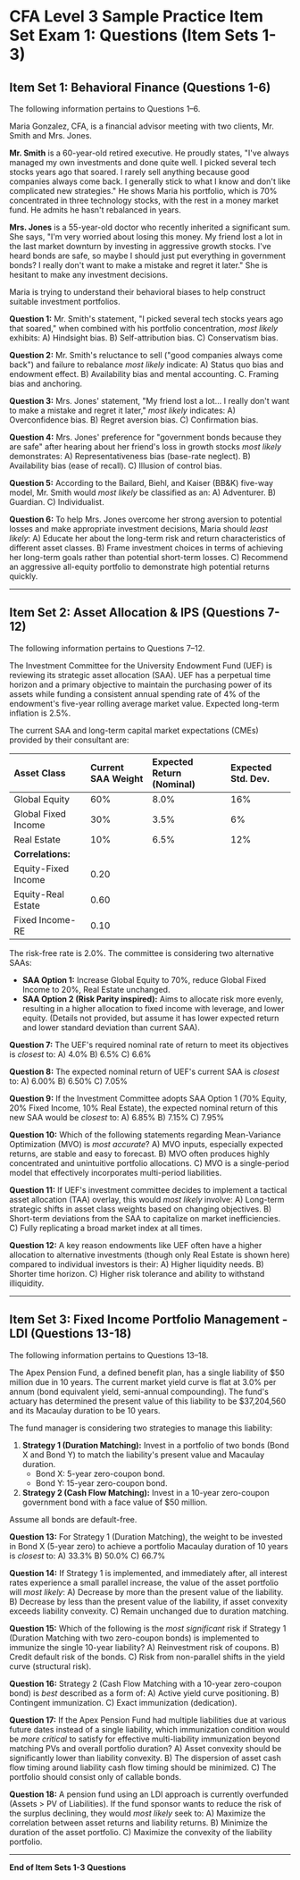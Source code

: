 # CFA Level 3 Sample Practice Item Set Exam 1: Questions (Item Sets 1-3)

## Item Set 1: Behavioral Finance (Questions 1-6)

The following information pertains to Questions 1–6.

Maria Gonzalez, CFA, is a financial advisor meeting with two clients, Mr. Smith and Mrs. Jones.

**Mr. Smith** is a 60-year-old retired executive. He proudly states, "I've always managed my own investments and done quite well. I picked several tech stocks years ago that soared. I rarely sell anything because good companies always come back. I generally stick to what I know and don't like complicated new strategies." He shows Maria his portfolio, which is 70% concentrated in three technology stocks, with the rest in a money market fund. He admits he hasn't rebalanced in years.

**Mrs. Jones** is a 55-year-old doctor who recently inherited a significant sum. She says, "I'm very worried about losing this money. My friend lost a lot in the last market downturn by investing in aggressive growth stocks. I've heard bonds are safe, so maybe I should just put everything in government bonds? I really don't want to make a mistake and regret it later." She is hesitant to make any investment decisions.

Maria is trying to understand their behavioral biases to help construct suitable investment portfolios.

**Question 1:**
Mr. Smith's statement, "I picked several tech stocks years ago that soared," when combined with his portfolio concentration, *most likely* exhibits:
A) Hindsight bias.
B) Self-attribution bias.
C) Conservatism bias.

**Question 2:**
Mr. Smith's reluctance to sell ("good companies always come back") and failure to rebalance *most likely* indicate:
A) Status quo bias and endowment effect.
B) Availability bias and mental accounting.
C. Framing bias and anchoring.

**Question 3:**
Mrs. Jones' statement, "My friend lost a lot... I really don't want to make a mistake and regret it later," *most likely* indicates:
A) Overconfidence bias.
B) Regret aversion bias.
C) Confirmation bias.

**Question 4:**
Mrs. Jones' preference for "government bonds because they are safe" after hearing about her friend's loss in growth stocks *most likely* demonstrates:
A) Representativeness bias (base-rate neglect).
B) Availability bias (ease of recall).
C) Illusion of control bias.

**Question 5:**
According to the Bailard, Biehl, and Kaiser (BB&K) five-way model, Mr. Smith would *most likely* be classified as an:
A) Adventurer.
B) Guardian.
C) Individualist.

**Question 6:**
To help Mrs. Jones overcome her strong aversion to potential losses and make appropriate investment decisions, Maria should *least likely*:
A) Educate her about the long-term risk and return characteristics of different asset classes.
B) Frame investment choices in terms of achieving her long-term goals rather than potential short-term losses.
C) Recommend an aggressive all-equity portfolio to demonstrate high potential returns quickly.

---

## Item Set 2: Asset Allocation & IPS (Questions 7-12)

The following information pertains to Questions 7–12.

The Investment Committee for the University Endowment Fund (UEF) is reviewing its strategic asset allocation (SAA). UEF has a perpetual time horizon and a primary objective to maintain the purchasing power of its assets while funding a consistent annual spending rate of 4% of the endowment's five-year rolling average market value. Expected long-term inflation is 2.5%.

The current SAA and long-term capital market expectations (CMEs) provided by their consultant are:

| Asset Class         | Current SAA Weight | Expected Return (Nominal) | Expected Std. Dev. |
| :------------------ | :----------------- | :------------------------ | :----------------- |
| Global Equity       | 60%                | 8.0%                      | 16%                |
| Global Fixed Income | 30%                | 3.5%                      | 6%                 |
| Real Estate         | 10%                | 6.5%                      | 12%                |
| **Correlations:**   |                    |                           |                    |
| Equity-Fixed Income | 0.20               |                           |                    |
| Equity-Real Estate  | 0.60               |                           |                    |
| Fixed Income-RE     | 0.10               |                           |                    |

The risk-free rate is 2.0%. The committee is considering two alternative SAAs:
*   **SAA Option 1:** Increase Global Equity to 70%, reduce Global Fixed Income to 20%, Real Estate unchanged.
*   **SAA Option 2 (Risk Parity inspired):** Aims to allocate risk more evenly, resulting in a higher allocation to fixed income with leverage, and lower equity. (Details not provided, but assume it has lower expected return and lower standard deviation than current SAA).

**Question 7:**
The UEF's required nominal rate of return to meet its objectives is *closest* to:
A) 4.0%
B) 6.5%
C) 6.6%

**Question 8:**
The expected nominal return of UEF's current SAA is *closest* to:
A) 6.00%
B) 6.50%
C) 7.05%

**Question 9:**
If the Investment Committee adopts SAA Option 1 (70% Equity, 20% Fixed Income, 10% Real Estate), the expected nominal return of this new SAA would be *closest* to:
A) 6.85%
B) 7.15%
C) 7.95%

**Question 10:**
Which of the following statements regarding Mean-Variance Optimization (MVO) is *most accurate*?
A) MVO inputs, especially expected returns, are stable and easy to forecast.
B) MVO often produces highly concentrated and unintuitive portfolio allocations.
C) MVO is a single-period model that effectively incorporates multi-period liabilities.

**Question 11:**
If UEF's investment committee decides to implement a tactical asset allocation (TAA) overlay, this would *most likely* involve:
A) Long-term strategic shifts in asset class weights based on changing objectives.
B) Short-term deviations from the SAA to capitalize on market inefficiencies.
C) Fully replicating a broad market index at all times.

**Question 12:**
A key reason endowments like UEF often have a higher allocation to alternative investments (though only Real Estate is shown here) compared to individual investors is their:
A) Higher liquidity needs.
B) Shorter time horizon.
C) Higher risk tolerance and ability to withstand illiquidity.

---

## Item Set 3: Fixed Income Portfolio Management - LDI (Questions 13-18)

The following information pertains to Questions 13–18.

The Apex Pension Fund, a defined benefit plan, has a single liability of $50 million due in 10 years. The current market yield curve is flat at 3.0% per annum (bond equivalent yield, semi-annual compounding). The fund's actuary has determined the present value of this liability to be $37,204,560 and its Macaulay duration to be 10 years.

The fund manager is considering two strategies to manage this liability:
1.  **Strategy 1 (Duration Matching):** Invest in a portfolio of two bonds (Bond X and Bond Y) to match the liability's present value and Macaulay duration.
    *   Bond X: 5-year zero-coupon bond.
    *   Bond Y: 15-year zero-coupon bond.
2.  **Strategy 2 (Cash Flow Matching):** Invest in a 10-year zero-coupon government bond with a face value of $50 million.

Assume all bonds are default-free.

**Question 13:**
For Strategy 1 (Duration Matching), the weight to be invested in Bond X (5-year zero) to achieve a portfolio Macaulay duration of 10 years is *closest* to:
A) 33.3%
B) 50.0%
C) 66.7%

**Question 14:**
If Strategy 1 is implemented, and immediately after, all interest rates experience a small parallel increase, the value of the asset portfolio will *most likely*:
A) Decrease by more than the present value of the liability.
B) Decrease by less than the present value of the liability, if asset convexity exceeds liability convexity.
C) Remain unchanged due to duration matching.

**Question 15:**
Which of the following is the *most significant* risk if Strategy 1 (Duration Matching with two zero-coupon bonds) is implemented to immunize the single 10-year liability?
A) Reinvestment risk of coupons.
B) Credit default risk of the bonds.
C) Risk from non-parallel shifts in the yield curve (structural risk).

**Question 16:**
Strategy 2 (Cash Flow Matching with a 10-year zero-coupon bond) is *best* described as a form of:
A) Active yield curve positioning.
B) Contingent immunization.
C) Exact immunization (dedication).

**Question 17:**
If the Apex Pension Fund had multiple liabilities due at various future dates instead of a single liability, which immunization condition would be *more critical* to satisfy for effective multi-liability immunization beyond matching PVs and overall portfolio duration?
A) Asset convexity should be significantly lower than liability convexity.
B) The dispersion of asset cash flow timing around liability cash flow timing should be minimized.
C) The portfolio should consist only of callable bonds.

**Question 18:**
A pension fund using an LDI approach is currently overfunded (Assets > PV of Liabilities). If the fund sponsor wants to reduce the risk of the surplus declining, they would *most likely* seek to:
A) Maximize the correlation between asset returns and liability returns.
B) Minimize the duration of the asset portfolio.
C) Maximize the convexity of the liability portfolio.

---
**End of Item Sets 1-3 Questions**

